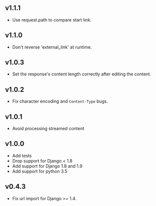 ## v1.1.1

* Use request.path to compare start link.

## v1.1.0

* Don't reverse 'external_link' at runtime.

## v1.0.3

* Set the response's content length correctly after editing the content.

## v1.0.2

* Fix character encoding and `Content-Type` bugs.

## v1.0.1

* Avoid processing streamed content

## v1.0.0

* Add tests
* Drop support for Django < 1.8
* Add support for Django 1.8 and 1.9
* Add support for python 3.5

## v0.4.3

* Fix url import for Django >= 1.4.
